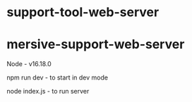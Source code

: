# support-tool-web-server
# mersive-support-web-server

Node - v16.18.0


npm run dev - to start in dev mode

node index.js - to run server